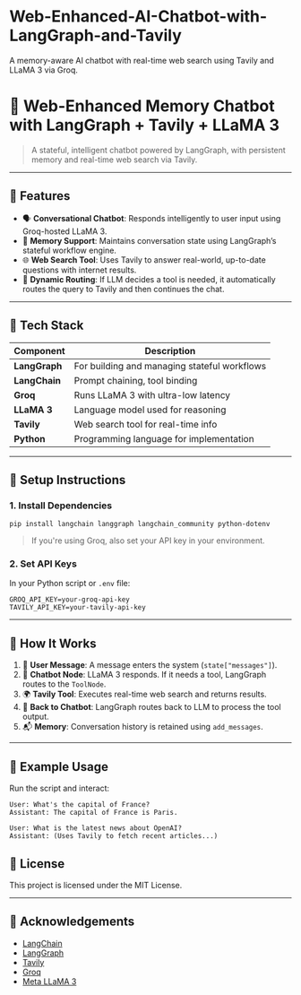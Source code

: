 # Web-Enhanced-AI-Chatbot-with-LangGraph-and-Tavily
A memory-aware AI chatbot with real-time web search using Tavily and LLaMA 3 via Groq.


# 🧠 Web-Enhanced Memory Chatbot with LangGraph + Tavily + LLaMA 3

> A stateful, intelligent chatbot powered by LangGraph, with persistent memory and real-time web search via Tavily.

---

## 🚀 Features

- 🗣️ **Conversational Chatbot**: Responds intelligently to user input using Groq-hosted LLaMA 3.
- 🧠 **Memory Support**: Maintains conversation state using LangGraph’s stateful workflow engine.
- 🌐 **Web Search Tool**: Uses Tavily to answer real-world, up-to-date questions with internet results.
- 🔁 **Dynamic Routing**: If LLM decides a tool is needed, it automatically routes the query to Tavily and then continues the chat.

---

## 🧱 Tech Stack

| Component       | Description                            |
|------------------|----------------------------------------|
| **LangGraph**     | For building and managing stateful workflows |
| **LangChain**     | Prompt chaining, tool binding          |
| **Groq**          | Runs LLaMA 3 with ultra-low latency   |
| **LLaMA 3**       | Language model used for reasoning     |
| **Tavily**        | Web search tool for real-time info    |
| **Python**        | Programming language for implementation |

---

## 🔧 Setup Instructions

### 1. Install Dependencies

```
pip install langchain langgraph langchain_community python-dotenv
````

> If you're using Groq, also set your API key in your environment.

### 2. Set API Keys

In your Python script or `.env` file:

```
GROQ_API_KEY=your-groq-api-key
TAVILY_API_KEY=your-tavily-api-key
```

---

## 🧠 How It Works

1. 🧾 **User Message**: A message enters the system (`state["messages"]`).
2. 🧠 **Chatbot Node**: LLaMA 3 responds. If it needs a tool, LangGraph routes to the `ToolNode`.
3. 🌍 **Tavily Tool**: Executes real-time web search and returns results.
4. 🔁 **Back to Chatbot**: LangGraph routes back to LLM to process the tool output.
5. 📬 **Memory**: Conversation history is retained using `add_messages`.

---

## 🧩 Example Usage

Run the script and interact:

```
User: What's the capital of France?
Assistant: The capital of France is Paris.

User: What is the latest news about OpenAI?
Assistant: (Uses Tavily to fetch recent articles...)
```

## 📜 License

This project is licensed under the MIT License.

---

## 🙌 Acknowledgements

* [LangChain](https://github.com/langchain-ai/langchain)
* [LangGraph](https://github.com/langchain-ai/langgraph)
* [Tavily](https://www.tavily.com/)
* [Groq](https://groq.com/)
* [Meta LLaMA 3](https://ai.meta.com/llama/)

